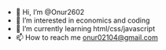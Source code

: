 - 👋 Hi, I’m @Onur2602
- 👀 I’m interested in economics and coding
- 🌱 I’m currently learning html/css/javascript
- 📫 How to reach me onur02104@gmail.com


